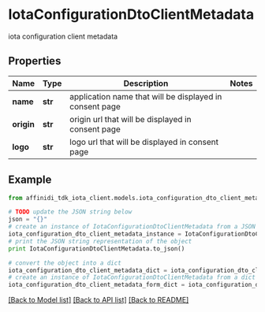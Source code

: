 # IotaConfigurationDtoClientMetadata

iota configuration client metadata

## Properties

| Name       | Type    | Description                                             | Notes |
| ---------- | ------- | ------------------------------------------------------- | ----- |
| **name**   | **str** | application name that will be displayed in consent page |
| **origin** | **str** | origin url that will be displayed in consent page       |
| **logo**   | **str** | logo url that will be displayed in consent page         |

## Example

```python
from affinidi_tdk_iota_client.models.iota_configuration_dto_client_metadata import IotaConfigurationDtoClientMetadata

# TODO update the JSON string below
json = "{}"
# create an instance of IotaConfigurationDtoClientMetadata from a JSON string
iota_configuration_dto_client_metadata_instance = IotaConfigurationDtoClientMetadata.from_json(json)
# print the JSON string representation of the object
print IotaConfigurationDtoClientMetadata.to_json()

# convert the object into a dict
iota_configuration_dto_client_metadata_dict = iota_configuration_dto_client_metadata_instance.to_dict()
# create an instance of IotaConfigurationDtoClientMetadata from a dict
iota_configuration_dto_client_metadata_form_dict = iota_configuration_dto_client_metadata.from_dict(iota_configuration_dto_client_metadata_dict)
```

[[Back to Model list]](../README.md#documentation-for-models) [[Back to API list]](../README.md#documentation-for-api-endpoints) [[Back to README]](../README.md)
